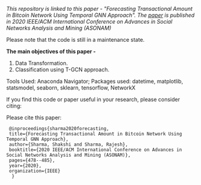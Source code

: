 *This repository is linked to this paper - "Forecasting Transactional Amount in Bitcoin
Network Using Temporal GNN Approach". The [paper](https://ieeexplore.ieee.org/abstract/document/9381363) is published in 2020 IEEE/ACM International Conference on Advances in Social Networks Analysis and Mining (ASONAM)*

Please note that the code is still in a maintenance state. 

**The main objectives of this paper -**
1. Data Transformation.
2. Classification using T-GCN approach.

Tools Used: Anaconda Navigator;
Packages used:  datetime, matplotlib, statsmodel, seaborn, sklearn, tensorflow, NetworkX

If you find this code or paper useful in your research, please consider citing:

Please cite this paper:

     @inproceedings{sharma2020forecasting,
     title={Forecasting Transactional Amount in Bitcoin Network Using Temporal GNN Approach},
     author={Sharma, Shakshi and Sharma, Rajesh},
     booktitle={2020 IEEE/ACM International Conference on Advances in Social Networks Analysis and Mining (ASONAM)},
     pages={478--485},
     year={2020},
     organization={IEEE}
      }
